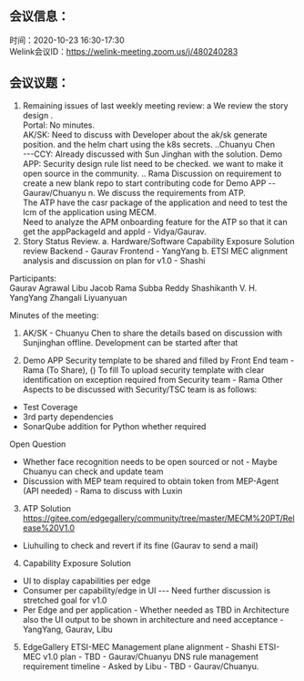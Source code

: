 会议信息：
------------

时间：2020-10-23 16:30-17:30  
Welink会议ID：https://welink-meeting.zoom.us/j/480240283


会议议题：
------------
 1. Remaining issues of last weekly meeting review:
    a We review the story design .  
      Portal:  No minutes.  
      AK/SK:  Need to discuss with Developer about the ak/sk generate position. and the helm chart using the k8s secrets. ..Chuanyu Chen   
      ---CCY: Already discussed with Sun Jinghan with the solution. 
      Demo APP: Security design rule list need to be checked. we want to make it open source in the community.  .. Rama
      Discussion on requirement to create a new blank repo to start contributing code for Demo APP -- Gaurav/Chuanyu
   n. We discuss the requirements from ATP.  
      The ATP have the casr package of the application and need to test the lcm of the application using MECM.  
      Need to analyze the APM onboarding feature for the ATP so that it can get the appPackageId and appId - Vidya/Gaurav.
  2. Story Status Review.
     a. Hardware/Software Capability Exposure Solution review
       Backend - Gaurav
       Frontend - YangYang
     b. ETSI MEC alignment analysis and discussion on plan for v1.0 - Shashi

Participants:    
Gaurav Agrawal
Libu Jacob
Rama Subba Reddy
Shashikanth V. H.
YangYang
Zhangali
Liyuanyuan

 
Minutes of the meeting:  

1. AK/SK - Chuanyu Chen to share the details based on discussion with Sunjinghan offline. Development can be started after that

2. Demo APP
Security template to be shared and filled by Front End team - Rama (To Share), () To fill
To upload security template with clear identification on exception required from Security team - Rama
Other Aspects to be discussed with Security/TSC team is as follows:
- Test Coverage
- 3rd party dependencies
- SonarQube addition for Python whether required

Open Question
- Whether face recognition needs to be open sourced or not - Maybe Chuanyu can check and update team
- Discussion with MEP team required to obtain token from MEP-Agent (API needed) - Rama to discuss with Luxin

3. ATP Solution
https://gitee.com/edgegallery/community/tree/master/MECM%20PT/Release%20V1.0
- Liuhuiling to check and revert if its fine (Gaurav to send a mail)

4. Capability Exposure Solution
- UI to display capabilities per edge
- Consumer per capability/edge in UI --- Need further discussion is stretched goal for v1.0
- Per Edge and per application - Whether needed as TBD in Architecture also the UI output to be shown in architecture and need acceptance - YangYang, Gaurav, Libu

5. EdgeGallery ETSI-MEC Management plane alignment - Shashi
ETSI-MEC v1.0 plan - TBD - Gaurav/Chuanyu
DNS rule management requirement timeline - Asked by Libu - TBD - Gaurav/Chuanyu.


